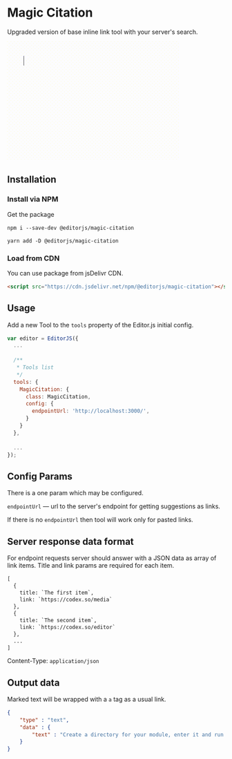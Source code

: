 <!--

TODO:
- add example gif to readme
- add loader 
- if no this.config.endpointUrl then do not try to send a request
- focus input field on tool click

-->

# Magic Citation

Upgraded version of base inline link tool with your server's search.

![](assets/example.gif)

## Installation

### Install via NPM

Get the package

```shell
npm i --save-dev @editorjs/magic-citation
```

```shell
yarn add -D @editorjs/magic-citation
```

### Load from CDN

You can use package from jsDelivr CDN.

```html
<script src="https://cdn.jsdelivr.net/npm/@editorjs/magic-citation"></script>
```

## Usage

Add a new Tool to the `tools` property of the Editor.js initial config.

```javascript
var editor = EditorJS({
  ...
 
  /**
   * Tools list
   */
  tools: {
    MagicCitation: {
      class: MagicCitation,
      config: {
        endpointUrl: 'http://localhost:3000/',
      }
    }
  },
  
  ...
});
```

## Config Params

There is a one param which may be configured.

`endpointUrl` — url to the server's endpoint for getting suggestions as links.

If there is no `endpointUrl` then tool will work only for pasted links.

## Server response data format

For endpoint requests server should answer with a JSON data
as array of link items. Title and link params are required
for each item.

```
[
  {
    title: `The first item`,
    link: `https://codex.so/media`
  },
  {
    title: `The second item`,
    link: `https://codex.so/editor`
  },
  ...
]
```

Content-Type: `application/json`

## Output data

Marked text will be wrapped with a `a` tag as a usual link.

```json
{
    "type" : "text",
    "data" : {
        "text" : "Create a directory for your module, enter it and run <a href=\"https://codex.so/\">npm init</a> command."
    }
}
```
